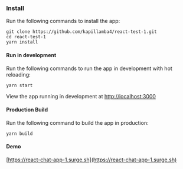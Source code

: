### Install

Run the following commands to install the app:

```
git clone https://github.com/kapillamba4/react-test-1.git
cd react-test-1
yarn install
```

#### Run in development

Run the following commands to run the app in development with hot reloading:

```
yarn start
```

View the app running in development at [http://localhost:3000](http://localhost:3000)

#### Production Build

Run the following command to build the app in production:

```
yarn build
```

#### Demo

[https://react-chat-app-1.surge.sh](https://react-chat-app-1.surge.sh)

